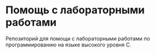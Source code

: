 # Помощь с лабораторными работами
Репозиторий для помощи с лабораторными работами по программированию на языке высокого уровня C.
